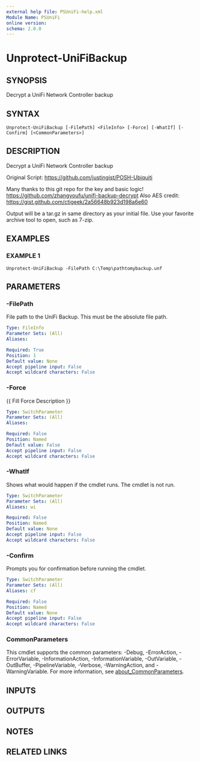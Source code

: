 ```yaml
---
external help file: PSUniFi-help.xml
Module Name: PSUniFi
online version:
schema: 2.0.0
---
```


# Unprotect-UniFiBackup

## SYNOPSIS
Decrypt a UniFi Network Controller backup

## SYNTAX

```
Unprotect-UniFiBackup [-FilePath] <FileInfo> [-Force] [-WhatIf] [-Confirm] [<CommonParameters>]
```

## DESCRIPTION
Decrypt a UniFi Network Controller backup

Original Script: https://github.com/justingist/POSH-Ubiquiti

Many thanks to this git repo for the key and basic logic!
https://github.com/zhangyoufu/unifi-backup-decrypt
Also AES credit: https://gist.github.com/ctigeek/2a56648b923d198a6e60

Output will be a tar.gz in same directory as your initial file.
Use your favorite archive tool to open, such as 7-zip.

## EXAMPLES

### EXAMPLE 1
```
Unprotect-UniFiBackup -FilePath C:\Temp\pathtomybackup.unf
```

## PARAMETERS

### -FilePath
File path to the UniFi Backup.
This must be the absolute file path.

```yaml
Type: FileInfo
Parameter Sets: (All)
Aliases:

Required: True
Position: 1
Default value: None
Accept pipeline input: False
Accept wildcard characters: False
```

### -Force
{{ Fill Force Description }}

```yaml
Type: SwitchParameter
Parameter Sets: (All)
Aliases:

Required: False
Position: Named
Default value: False
Accept pipeline input: False
Accept wildcard characters: False
```

### -WhatIf
Shows what would happen if the cmdlet runs.
The cmdlet is not run.

```yaml
Type: SwitchParameter
Parameter Sets: (All)
Aliases: wi

Required: False
Position: Named
Default value: None
Accept pipeline input: False
Accept wildcard characters: False
```

### -Confirm
Prompts you for confirmation before running the cmdlet.

```yaml
Type: SwitchParameter
Parameter Sets: (All)
Aliases: cf

Required: False
Position: Named
Default value: None
Accept pipeline input: False
Accept wildcard characters: False
```

### CommonParameters
This cmdlet supports the common parameters: -Debug, -ErrorAction, -ErrorVariable, -InformationAction, -InformationVariable, -OutVariable, -OutBuffer, -PipelineVariable, -Verbose, -WarningAction, and -WarningVariable. For more information, see [about_CommonParameters](http://go.microsoft.com/fwlink/?LinkID=113216).

## INPUTS

## OUTPUTS

## NOTES

## RELATED LINKS
